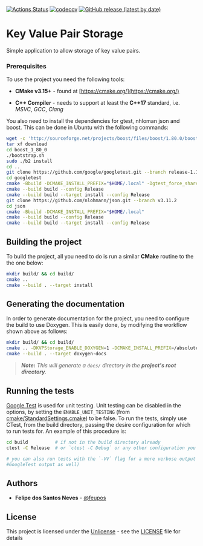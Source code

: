 [![Actions Status](https://github.com/Feupos/key_value_pair_storage/workflows/Ubuntu/badge.svg)](https://github.com/Feupos/key_value_pair_storage/actions)
[![codecov](https://codecov.io/gh/Feupos/key_value_pair_storage/branch/master/graph/badge.svg)](https://codecov.io/gh/Feupos/key_value_pair_storage)
[![GitHub release (latest by date)](https://img.shields.io/github/v/release/Feupos/key_value_pair_storage)](https://github.com/Feupos/key_value_pair_storage/releases)

# Key Value Pair Storage

Simple application to allow storage of key value pairs.

### Prerequisites

To use the project you need the following tools:

* **CMake v3.15+** - found at [https://cmake.org/](https://cmake.org/)

* **C++ Compiler** - needs to support at least the **C++17** standard, i.e. *MSVC*,
*GCC*, *Clang*

You also need to install the dependencies for gtest, nhloman json and boost. This can be done in Ubuntu with the following commands:

```bash
wget -c 'http://sourceforge.net/projects/boost/files/boost/1.80.0/boost_1_80_0.tar.bz2/download'
tar xf download
cd boost_1_80_0
./bootstrap.sh
sudo ./b2 install
cd ..
git clone https://github.com/google/googletest.git --branch release-1.10.0
cd googletest
cmake -Bbuild -DCMAKE_INSTALL_PREFIX="$HOME/.local" -Dgtest_force_shared_crt=1
cmake --build build --config Release
cmake --build build --target install --config Release
git clone https://github.com/nlohmann/json.git --branch v3.11.2
cd json
cmake -Bbuild -DCMAKE_INSTALL_PREFIX="$HOME/.local"
cmake --build build --config Release
cmake --build build --target install --config Release
```

## Building the project

To build the project, all you need to do is run a similar **CMake** routine
to the the one below:

```bash
mkdir build/ && cd build/
cmake ..
cmake --build . --target install
```

## Generating the documentation

In order to generate documentation for the project, you need to configure the build
to use Doxygen. This is easily done, by modifying the workflow shown above as follows:

```bash
mkdir build/ && cd build/
cmake .. -DKVPStorage_ENABLE_DOXYGEN=1 -DCMAKE_INSTALL_PREFIX=/absolute/path/to/custom/install/directory
cmake --build . --target doxygen-docs
```

> ***Note:*** *This will generate a `docs/` directory in the **project's root directory**.*

## Running the tests

[Google Test](https://github.com/google/googletest/) is used
for unit testing. Unit testing can be disabled in the options, by setting the
`ENABLE_UNIT_TESTING` (from
[cmake/StandardSettings.cmake](cmake/StandardSettings.cmake)) to be false. To run
the tests, simply use CTest, from the build directory, passing the desire
configuration for which to run tests for. An example of this procedure is:

```bash
cd build          # if not in the build directory already
ctest -C Release  # or `ctest -C Debug` or any other configuration you wish to test

# you can also run tests with the `-VV` flag for a more verbose output (i.e.
#GoogleTest output as well)
```

## Authors

* **Felipe dos Santos Neves** - [@feupos](https://github.com/Feupos)

## License

This project is licensed under the [Unlicense](https://unlicense.org/) - see the
[LICENSE](LICENSE) file for details
